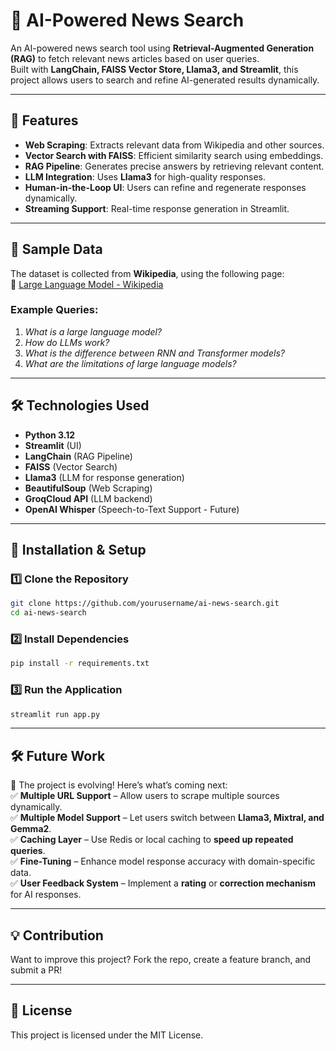 # 📰 AI-Powered News Search

An AI-powered news search tool using **Retrieval-Augmented Generation (RAG)** to fetch relevant news articles based on user queries.  
Built with **LangChain, FAISS Vector Store, Llama3, and Streamlit**, this project allows users to search and refine AI-generated results dynamically.  

---

## 🚀 Features
- **Web Scraping**: Extracts relevant data from Wikipedia and other sources.
- **Vector Search with FAISS**: Efficient similarity search using embeddings.
- **RAG Pipeline**: Generates precise answers by retrieving relevant content.
- **LLM Integration**: Uses **Llama3** for high-quality responses.
- **Human-in-the-Loop UI**: Users can refine and regenerate responses dynamically.
- **Streaming Support**: Real-time response generation in Streamlit.

---

## 📜 Sample Data
The dataset is collected from **Wikipedia**, using the following page:  
🔗 [Large Language Model - Wikipedia](https://en.wikipedia.org/wiki/Large_language_model)

### **Example Queries**:
1. *What is a large language model?*
2. *How do LLMs work?*
3. *What is the difference between RNN and Transformer models?*
4. *What are the limitations of large language models?*

---

## 🛠️ Technologies Used
- **Python 3.12**
- **Streamlit** (UI)
- **LangChain** (RAG Pipeline)
- **FAISS** (Vector Search)
- **Llama3** (LLM for response generation)
- **BeautifulSoup** (Web Scraping)
- **GroqCloud API** (LLM backend)
- **OpenAI Whisper** (Speech-to-Text Support - Future)

---

## 🔧 Installation & Setup

### **1️⃣ Clone the Repository**  
```bash
git clone https://github.com/yourusername/ai-news-search.git
cd ai-news-search
```

### **2️⃣ Install Dependencies**  
```bash
pip install -r requirements.txt
```

### **3️⃣ Run the Application**  
```bash
streamlit run app.py
```

---

## 🛠️ Future Work
🚀 The project is evolving! Here’s what’s coming next:  
✅ **Multiple URL Support** – Allow users to scrape multiple sources dynamically.  
✅ **Multiple Model Support** – Let users switch between **Llama3, Mixtral, and Gemma2**.  
✅ **Caching Layer** – Use Redis or local caching to **speed up repeated queries**.  
✅ **Fine-Tuning** – Enhance model response accuracy with domain-specific data.  
✅ **User Feedback System** – Implement a **rating** or **correction mechanism** for AI responses.  

---

## 💡 Contribution
Want to improve this project? Fork the repo, create a feature branch, and submit a PR!

---

## 📌 License
This project is licensed under the MIT License.
